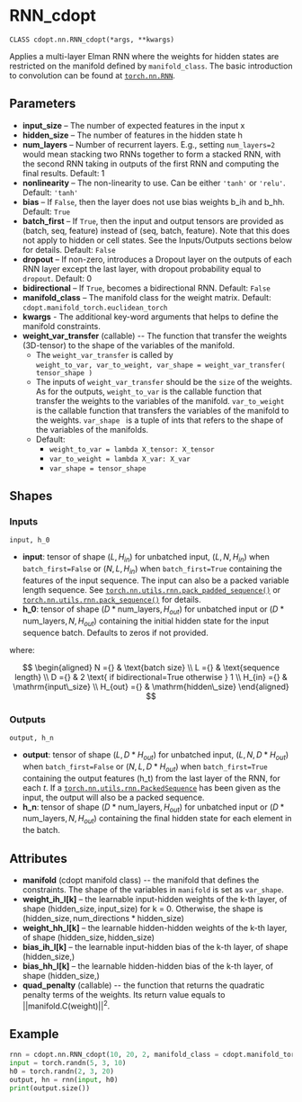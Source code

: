 # RNN_cdopt

`CLASS cdopt.nn.RNN_cdopt(*args, **kwargs)`

Applies a multi-layer Elman RNN where the weights for hidden states are restricted on the manifold defined by `manifold_class`. The basic introduction to convolution can be found at [`torch.nn.RNN`](https://pytorch.org/docs/stable/generated/torch.nn.RNN.html#torch.nn.RNN). 



## Parameters

- **input_size** – The number of expected features in the input x
- **hidden_size** – The number of features in the hidden state h
- **num_layers** – Number of recurrent layers. E.g., setting `num_layers=2` would mean stacking two RNNs together to form a stacked RNN, with the second RNN taking in outputs of the first RNN and computing the final results. Default: 1
- **nonlinearity** – The non-linearity to use. Can be either `'tanh'` or `'relu'`. Default: `'tanh'`
- **bias** – If `False`, then the layer does not use bias weights b_ih and b_hh. Default: `True`
- **batch_first** – If `True`, then the input and output tensors are provided as (batch, seq, feature) instead of (seq, batch, feature). Note that this does not apply to hidden or cell states. See the Inputs/Outputs sections below for details. Default: `False`
- **dropout** – If non-zero, introduces a Dropout layer on the outputs of each RNN layer except the last layer, with dropout probability equal to `dropout`. Default: 0
- **bidirectional** – If `True`, becomes a bidirectional RNN. Default: `False`
- **manifold_class** – The manifold class for the weight matrix. Default: `cdopt.manifold_torch.euclidean_torch`
- **kwargs** - The additional key-word arguments that helps to define the manifold constraints. 
- **weight_var_transfer** (callable) -- The function that transfer the weights (3D-tensor) to the shape of the variables of the manifold.   
  - The `weight_var_transfer` is called by  
    `weight_to_var, var_to_weight, var_shape = weight_var_transfer( tensor_shape )`
  - The inputs of `weight_var_transfer` should be the `size` of the weights. As for the outputs, `weight_to_var` is the callable function that transfer the weights to the variables of the manifold. `var_to_weight` is the callable function that transfers the variables of the manifold to the weights. `var_shape ` is a tuple of ints that refers to the shape of the variables of the manifolds. 
  - Default: 
    - `weight_to_var = lambda X_tensor: X_tensor`
    - `var_to_weight = lambda X_var: X_var `
    - `var_shape = tensor_shape `



## Shapes

### Inputs

`input, h_0`

- **input**: tensor of shape $(L, H_{in})$ for unbatched input, $(L, N, H_{in})$ when `batch_first=False` or $(N, L, H_{in})$ when `batch_first=True` containing the features of the input sequence. The input can also be a packed variable length sequence. See [`torch.nn.utils.rnn.pack_padded_sequence()`](https://pytorch.org/docs/stable/generated/torch.nn.utils.rnn.pack_padded_sequence.html#torch.nn.utils.rnn.pack_padded_sequence) or [`torch.nn.utils.rnn.pack_sequence()`](https://pytorch.org/docs/stable/generated/torch.nn.utils.rnn.pack_sequence.html#torch.nn.utils.rnn.pack_sequence) for details.
- **h_0**: tensor of shape $(D * \text{num\_layers}, H_{out})$ for unbatched input or $(D * \text{num\_layers}, N, H_{out})$ containing the initial hidden state for the input sequence batch. Defaults to zeros if not provided.

where:


$$
\begin{aligned} 
N ={} & \text{batch size} \\ 
L ={} & \text{sequence length} \\ D ={} & 2 \text{ if bidirectional=True otherwise } 1 \\ 
H_{in} ={} & \mathrm{input\_size} \\ 
H_{out} ={} & \mathrm{hidden\_size} 
\end{aligned}
$$

### Outputs

`output, h_n`

- **output**: tensor of shape $(L, D * H_{out})$ for unbatched input, $(L, N, D * H_{out})$ when `batch_first=False` or $(N, L, D * H_{out})$ when `batch_first=True` containing the output features (h_t) from the last layer of the RNN, for each $t$. If a [`torch.nn.utils.rnn.PackedSequence`](https://pytorch.org/docs/stable/generated/torch.nn.utils.rnn.PackedSequence.html#torch.nn.utils.rnn.PackedSequence) has been given as the input, the output will also be a packed sequence.
- **h_n**: tensor of shape $(D * \text{num\_layers}, H_{out})$ for unbatched input or $(D * \text{num\_layers}, N, H_{out})$ containing the final hidden state for each element in the batch.





## Attributes

- **manifold** (cdopt manifold class) -- the manifold that defines the constraints.  The shape of the variables in `manifold` is set as `var_shape`. 
- **weight_ih_l[k]** – the learnable input-hidden weights of the k-th layer, of shape $(\mathrm{hidden\_size}, \mathrm{input\_size})$ for k = 0. Otherwise, the shape is $(\mathrm{hidden\_size}, \mathrm{num\_directions }* \mathrm{hidden\_size})$
- **weight_hh_l[k]** – the learnable hidden-hidden weights of the k-th layer, of shape $(\mathrm{hidden\_size}, \mathrm{hidden\_size})$
- **bias_ih_l[k]** – the learnable input-hidden bias of the k-th layer, of shape $(\mathrm{hidden\_size},)$
- **bias_hh_l[k]** – the learnable hidden-hidden bias of the k-th layer, of shape $(\mathrm{hidden\_size},)$
- **quad_penalty** (callable) -- the function that returns the quadratic penalty terms of the weights. Its return value equals to $||\mathrm{manifold.C}(\mathrm{weight})||^2$. 





## Example

```python
rnn = cdopt.nn.RNN_cdopt(10, 20, 2, manifold_class = cdopt.manifold_torch.stiefel_torch)
input = torch.randn(5, 3, 10)
h0 = torch.randn(2, 3, 20)
output, hn = rnn(input, h0)
print(output.size())
```

